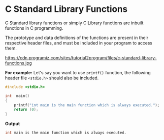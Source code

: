 # C Standard Library Functions

C Standard library functions or simply C Library functions are inbuilt functions in C programming.

The prototype and data definitions of the functions are present in their respective header files, and must be included in your program to access them.

https://cdn.programiz.com/sites/tutorial2program/files/c-standard-library-functions.jpg

**For example:** Let's say you want to use <code>printf()</code> function, the following header file <code><stdio.h></code> should also be included.
```c
#include <stdio.h>

int  main()
{
    printf("int main is the main function which is always executed.");
    return (0);
}
```

**Output**
```c
int main is the main function which is always executed.
```
